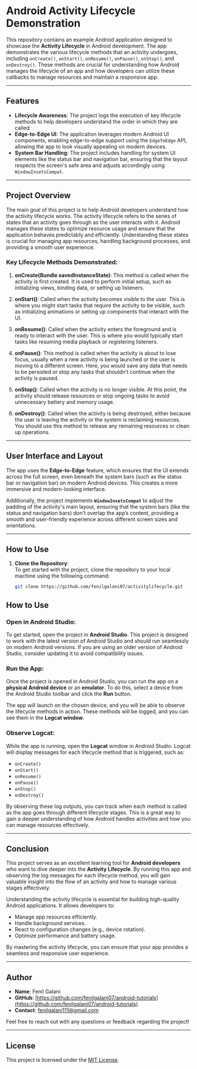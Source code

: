 # Android Activity Lifecycle Demonstration

This repository contains an example Android application designed to showcase the **Activity Lifecycle** in Android development. The app demonstrates the various lifecycle methods that an activity undergoes, including `onCreate()`, `onStart()`, `onResume()`, `onPause()`, `onStop()`, and `onDestroy()`. These methods are crucial for understanding how Android manages the lifecycle of an app and how developers can utilize these callbacks to manage resources and maintain a responsive app.

---

## Features

- **Lifecycle Awareness**: The project logs the execution of key lifecycle methods to help developers understand the order in which they are called.
- **Edge-to-Edge UI**: The application leverages modern Android UI components, enabling edge-to-edge support using the `EdgeToEdge` API, allowing the app to look visually appealing on modern devices.
- **System Bar Handling**: The project includes handling for system UI elements like the status bar and navigation bar, ensuring that the layout respects the screen's safe area and adjusts accordingly using `WindowInsetsCompat`.

---

## Project Overview

The main goal of this project is to help Android developers understand how the activity lifecycle works. The activity lifecycle refers to the series of states that an activity goes through as the user interacts with it. Android manages these states to optimize resource usage and ensure that the application behaves predictably and efficiently. Understanding these states is crucial for managing app resources, handling background processes, and providing a smooth user experience.

### Key Lifecycle Methods Demonstrated:

1. **onCreate(Bundle savedInstanceState)**: This method is called when the activity is first created. It is used to perform initial setup, such as initializing views, binding data, or setting up listeners.

2. **onStart()**: Called when the activity becomes visible to the user. This is where you might start tasks that require the activity to be visible, such as initializing animations or setting up components that interact with the UI.

3. **onResume()**: Called when the activity enters the foreground and is ready to interact with the user. This is where you would typically start tasks like resuming media playback or registering listeners.

4. **onPause()**: This method is called when the activity is about to lose focus, usually when a new activity is being launched or the user is moving to a different screen. Here, you would save any data that needs to be persisted or stop any tasks that shouldn’t continue when the activity is paused.

5. **onStop()**: Called when the activity is no longer visible. At this point, the activity should release resources or stop ongoing tasks to avoid unnecessary battery and memory usage.

6. **onDestroy()**: Called when the activity is being destroyed, either because the user is leaving the activity or the system is reclaiming resources. You should use this method to release any remaining resources or clean up operations.

---

## User Interface and Layout

The app uses the **Edge-to-Edge** feature, which ensures that the UI extends across the full screen, even beneath the system bars (such as the status bar or navigation bar) on modern Android devices. This creates a more immersive and modern-looking interface.

Additionally, the project implements **`WindowInsetsCompat`** to adjust the padding of the activity's main layout, ensuring that the system bars (like the status and navigation bars) don't overlap the app’s content, providing a smooth and user-friendly experience across different screen sizes and orientations.

---

## How to Use

1. **Clone the Repository**:  
   To get started with the project, clone the repository to your local machine using the following command:

   ```bash
   git clone https://github.com/fenilgalani07/activitylifecycle.git
   ```

## How to Use

### Open in Android Studio:
To get started, open the project in **Android Studio**. This project is designed to work with the latest version of Android Studio and should run seamlessly on modern Android versions. If you are using an older version of Android Studio, consider updating it to avoid compatibility issues.

### Run the App:
Once the project is opened in Android Studio, you can run the app on a **physical Android device** or an **emulator**. To do this, select a device from the Android Studio toolbar and click the **Run** button. 

The app will launch on the chosen device, and you will be able to observe the lifecycle methods in action. These methods will be logged, and you can see them in the **Logcat window**.

### Observe Logcat:
While the app is running, open the **Logcat** window in Android Studio. Logcat will display messages for each lifecycle method that is triggered, such as:

- `onCreate()`
- `onStart()`
- `onResume()`
- `onPause()`
- `onStop()`
- `onDestroy()`

By observing these log outputs, you can track when each method is called as the app goes through different lifecycle stages. This is a great way to gain a deeper understanding of how Android handles activities and how you can manage resources effectively.

---

## Conclusion

This project serves as an excellent learning tool for **Android developers** who want to dive deeper into the **Activity Lifecycle**. By running this app and observing the log messages for each lifecycle method, you will gain valuable insight into the flow of an activity and how to manage various stages effectively.

Understanding the activity lifecycle is essential for building high-quality Android applications. It allows developers to:

- Manage app resources efficiently.
- Handle background services.
- React to configuration changes (e.g., device rotation).
- Optimize performance and battery usage.

By mastering the activity lifecycle, you can ensure that your app provides a seamless and responsive user experience.

---

## Author

- **Name**: Fenil Galani
- **GitHub**: [https://github.com/fenilgalani07/android-tutorials](https://github.com/fenilgalani07/android-tutorials)
- **Contact**: [fenilgalani111@gmail.com](mailto:fenilgalani111@gmail.com)

Feel free to reach out with any questions or feedback regarding the project!

---

## License

This project is licensed under the [MIT License](LICENSE).

